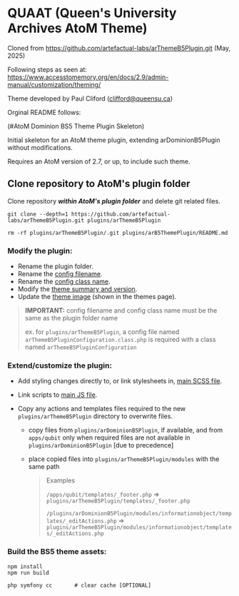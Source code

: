 # QUAAT (Queen's University Archives AtoM Theme)

Cloned from https://github.com/artefactual-labs/arThemeB5Plugin.git (May, 2025)

Following steps as seen at: https://www.accesstomemory.org/en/docs/2.9/admin-manual/customization/theming/

Theme developed by Paul Cliford (clifford@queensu.ca)

Orginal README follows:

(#AtoM Dominion BS5 Theme Plugin Skeleton)

Initial skeleton for an AtoM theme plugin, extending arDominionB5Plugin without
modifications.

Requires an AtoM version of 2.7, or up, to include such theme.

## Clone repository to AtoM's plugin folder

Clone repository **_within AtoM's plugin folder_** and delete git related files.

```
git clone --depth=1 https://github.com/artefactual-labs/arThemeB5Plugin.git plugins/arThemeB5Plugin

rm -rf plugins/arThemeB5Plugin/.git plugins/arB5ThemePlugin/README.md
```

### Modify the plugin:

- Rename the plugin folder.
- Rename the [config filename](config/arThemeB5PluginConfiguration.class.php).
- Rename the [config class name](config/arThemeB5PluginConfiguration.class.php#L23).
- Modify the [theme summary and version](config/arThemeB5PluginConfiguration.class.php#L25-26).
- Update the [theme image](images/image.png) (shown in the themes page).

> **IMPORTANT:** config filename and config class name must be the same as the plugin folder name
>
> ex. for `plugins/arThemeB5Plugin`, a config file named `arThemeB5PluginConfiguration.class.php`
> is required with a class named `arThemeB5PluginConfiguration`

### Extend/customize the plugin:

- Add styling changes directly to, or link stylesheets in, [main SCSS file](scss/main.scss).
- Link scripts to [main JS file](js/main.js).
- Copy any actions and templates files required to the new `plugins/arThemeB5Plugin` directory to overwrite files.

  - copy files from `plugins/arDominionB5Plugin`, if available, and from `apps/qubit` only when
    required files are not available in `plugins/arDominionB5Plugin` [due to precedence]
  - place copied files into `plugins/arThemeB5Plugin/modules` with the same path

    > Examples
    >
    > `/apps/qubit/templates/_footer.php` => `plugins/arThemeB5Plugin/templates/_footer.php`
    >
    > `/plugins/arDominionB5Plugin/modules/informationobject/templates/_editActions.php`
    > => `plugins/arThemeB5Plugin/modules/informationobject/templates/_editActions.php`

### Build the BS5 theme assets:

```
npm install
npm run build

php symfony cc       # clear cache [OPTIONAL]
```
